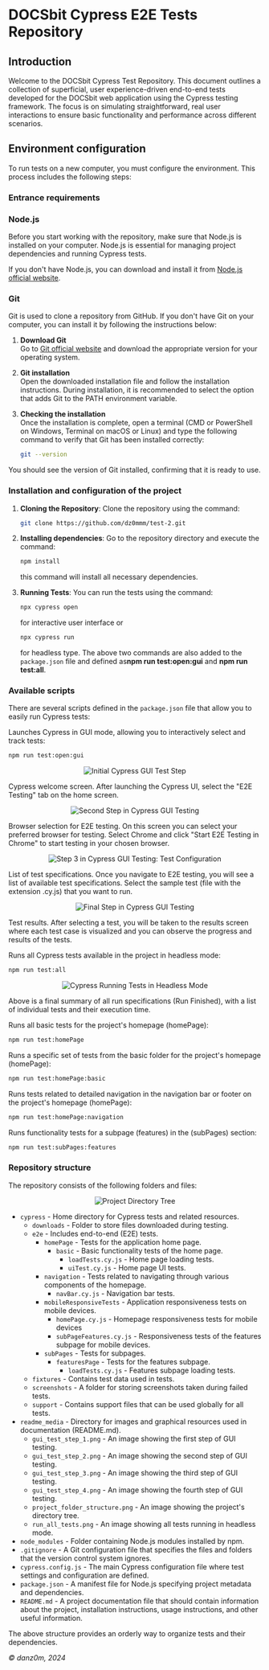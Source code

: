 # DOCSbit Cypress E2E Tests Repository

## Introduction

Welcome to the DOCSbit Cypress Test Repository. This document outlines a collection of superficial, user experience-driven end-to-end tests developed for the DOCSbit web application using the Cypress testing framework. The focus is on simulating straightforward, real user interactions to ensure basic functionality and performance across different scenarios.

## Environment configuration

To run tests on a new computer, you must configure the environment. This process includes the following steps:

### Entrance requirements

### Node.js

Before you start working with the repository, make sure that Node.js is installed on your computer. Node.js is essential for managing project dependencies and running Cypress tests.

If you don't have Node.js, you can download and install it from [Node.js official website](https://nodejs.org/).

### Git

Git is used to clone a repository from GitHub. If you don't have Git on your computer, you can install it by following the instructions below:

1. **Download Git**  
   Go to [Git official website](https://git-scm.com/) and download the appropriate version for your operating system.

2. **Git installation**  
   Open the downloaded installation file and follow the installation instructions. During installation, it is recommended to select the option that adds Git to the PATH environment variable.

3. **Checking the installation**  
   Once the installation is complete, open a terminal (CMD or PowerShell on Windows, Terminal on macOS or Linux) and type the following command to verify that Git has been installed correctly:

   ```bash
   git --version
   ```

You should see the version of Git installed, confirming that it is ready to use.

### Installation and configuration of the project

1. **Cloning the Repository**: Clone the repository using the command:

   ```bash
   git clone https://github.com/dz0mmm/test-2.git
   ```

2. **Installing dependencies**: Go to the repository directory and execute the command:

   ```bash
   npm install
   ```

   this command will install all necessary dependencies.

3. **Running Tests**: You can run the tests using the command:

   ```bash
   npx cypress open
   ```

   for interactive user interface or

   ```bash
   npx cypress run
   ```

   for headless type. The above two commands are also added to the `package.json` file and defined as**npm run test:open:gui** and **npm run test:all**.

### Available scripts

There are several scripts defined in the `package.json` file that allow you to easily run Cypress tests:

Launches Cypress in GUI mode, allowing you to interactively select and track tests:

```bash
npm run test:open:gui
```

<p align="center">
  <img src="readme_media/gui_test_step_1.png" alt="Initial Cypress GUI Test Step" title="Step 1 in Cypress GUI Testing: Test Initialization"/>
</p>

Cypress welcome screen. After launching the Cypress UI, select the "E2E Testing" tab on the home screen.

<p align="center">
  <img src="readme_media/gui_test_step_2.png" alt="Second Step in Cypress GUI Testing" title="Step 2 in Cypress GUI Testing: Selecting Tests"/>
</p>

Browser selection for E2E testing. On this screen you can select your preferred browser for testing. Select Chrome and click "Start E2E Testing in Chrome" to start testing in your chosen browser.

<p align="center">
  <img src="readme_media/gui_test_step_3.png" aalt="Third Step in Cypress GUI Testing" title="Step 3 in Cypress GUI Testing: Test Configuration"/>
</p>

List of test specifications. Once you navigate to E2E testing, you will see a list of available test specifications. Select the sample test (file with the extension .cy.js) that you want to run.

<p align="center">
  <img src="readme_media/gui_test_step_4.png" alt="Final Step in Cypress GUI Testing" title="Step 4 in Cypress GUI Testing: Test Execution"/>
</p>

Test results. After selecting a test, you will be taken to the results screen where each test case is visualized and you can observe the progress and results of the tests.

Runs all Cypress tests available in the project in headless mode:

```bash
npm run test:all
```

   <p align="center">
  <img src="readme_media/run_all_tests.png" alt="Cypress Running Tests in Headless Mode" title="Cypress Executing All Tests in Headless Mode"/>
</p>

Above is a final summary of all run specifications (Run Finished), with a list of individual tests and their execution time.

Runs all basic tests for the project's homepage (homePage):

```bash
npm run test:homePage
```

Runs a specific set of tests from the basic folder for the project's homepage (homePage):

```bash
npm run test:homePage:basic
```

Runs tests related to detailed navigation in the navigation bar or footer on the project's homepage (homePage):

```bash
npm run test:homePage:navigation
```

Runs functionality tests for a subpage (features) in the (subPages) section:

```bash
npm run test:subPages:features
```

### Repository structure

The repository consists of the following folders and files:

<p align="center">
  <img src="readme_media/project_folder_structure.png" alt="Project Directory Tree" title="Visual Representation of the Project's Folder Structure"/>
</p>

- `cypress` - Home directory for Cypress tests and related resources.
  - `downloads` - Folder to store files downloaded during testing.
  - `e2e` - Includes end-to-end (E2E) tests.
    - `homePage` - Tests for the application home page.
      - `basic` - Basic functionality tests of the home page.
        - `loadTests.cy.js` - Home page loading tests.
        - `uiTest.cy.js` - Home page UI tests.
    - `navigation` - Tests related to navigating through various components of the homepage.
      - `navBar.cy.js` - Navigation bar tests.
    - `mobileResponsiveTests` - Application responsiveness tests on mobile devices.
      - `homePage.cy.js` - Homepage responsiveness tests for mobile devices
      - `subPageFeatures.cy.js` - Responsiveness tests of the features subpage for mobile devices.
    - `subPages` - Tests for subpages.
      - `featuresPage` - Tests for the features subpage.
        - `loadTests.cy.js` - Features subpage loading tests.
  - `fixtures` - Contains test data used in tests.
  - `screenshots` - A folder for storing screenshots taken during failed tests.
  - `support` - Contains support files that can be used globally for all tests.
- `readme_media` - Directory for images and graphical resources used in documentation (README.md).
  - `gui_test_step_1.png` - An image showing the first step of GUI testing.
  - `gui_test_step_2.png` - An image showing the second step of GUI testing.
  - `gui_test_step_3.png` - An image showing the third step of GUI testing.
  - `gui_test_step_4.png` - An image showing the fourth step of GUI testing.
  - `project_folder_structure.png` - An image showing the project's directory tree.
  - `run_all_tests.png` - An image showing all tests running in headless mode.
- `node_modules` - Folder containing Node.js modules installed by npm.
- `.gitignore` - A Git configuration file that specifies the files and folders that the version control system ignores.
- `cypress.config.js` - The main Cypress configuration file where test settings and configuration are defined.
- `package.json` - A manifest file for Node.js specifying project metadata and dependencies.
- `README.md` - A project documentation file that should contain information about the project, installation instructions, usage instructions, and other useful information.

The above structure provides an orderly way to organize tests and their dependencies.

_© danz0m, 2024_
